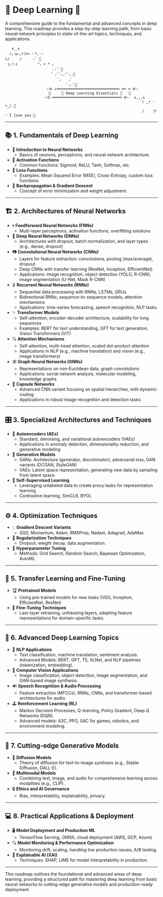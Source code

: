 # 🌌 Deep Learning 🌌

A comprehensive guide to the fundamental and advanced concepts in deep learning. This roadmap provides a step-by-step learning path, from basic neural network principles to state-of-the-art topics, techniques, and applications.

```
   ∧＿∧
  (｡･ω･｡)つ━☆・*。✨
⊂/　   /　   ・゜💫
 しーＪ　　　    °。+ * 。　
　　　　　             .・゜💖
　　　　　             ゜｡ﾟﾟ･｡･ﾟﾟ。🌈
　　　　                　ﾟ。　　｡ﾟ
                            ﾟ･｡･ﾟ🌟
                   ✨🌐 ✦═════════════════════════════ ══ ═ 🌐✨
                    🌈     ░ Deep Learning Essentials ░   🌈
                  ✨🌐 ════════════════════════════════ 🌐✨  ∧,,,∧
                                                               ( ̳• · •̳) 💖
                                                               /    づ♡ I love you 🌈

```
---

## 📚 **1. Fundamentals of Deep Learning**
- 🔸 **Introduction to Neural Networks**
  - Basics of neurons, perceptrons, and neural network architecture.
- 🔸 **Activation Functions**
  - Common functions: Sigmoid, ReLU, Tanh, Softmax, etc.
- 🔸 **Loss Functions**
  - Examples: Mean Squared Error (MSE), Cross-Entropy, custom loss functions.
- 🔸 **Backpropagation & Gradient Descent**
  - Concept of error minimization and weight adjustment.

---

## 🏗️ **2. Architectures of Neural Networks**
- 🌀 **Feedforward Neural Networks (FNNs)**
  - Multi-layer perceptrons, activation functions, overfitting solutions
- 🔷 **Deep Neural Networks (DNNs)**
  - Architectures with dropout, batch normalization, and layer types (e.g., dense, dropout)
- 📷 **Convolutional Neural Networks (CNNs)**
  - Layers for feature extraction: convolutions, pooling (max/average), dropout.
  - Deep CNNs with transfer learning (ResNet, Inception, EfficientNet)
  - Applications: image recognition, object detection (YOLO, R-CNN), image segmentation (U-Net, Mask R-CNN)
- ⏳ **Recurrent Neural Networks (RNNs)**
  - Sequential data processing with RNNs, LSTMs, GRUs.
  - Bidirectional RNNs, sequence-to-sequence models, attention mechanisms
  - Applications: time-series forecasting, speech recognition, NLP tasks.
- ✨ **Transformer Models**
  - Self-attention, encoder-decoder architecture, scalability for long sequences
  - Examples: BERT for text understanding, GPT for text generation, Vision Transformers (ViT)
- 🔍 **Attention Mechanisms**
  - Self-attention, multi-head attention, scaled dot-product attention
  - Applications in NLP (e.g., machine translation) and vision (e.g., image transformers)
- 🕸️ **Graph Neural Networks (GNNs)**
  - Representations on non-Euclidean data, graph convolutions
  - Applications: social network analysis, molecular modeling, knowledge graphs
- 🎩 **Capsule Networks**
  - Advanced CNN variant focusing on spatial hierarchies, with dynamic routing
  - Applications in robust image recognition and detection tasks

---

## 🎛️ **3. Specialized Architectures and Techniques**
- 🔧 **Autoencoders (AEs)**
  - Standard, denoising, and variational autoencoders (VAEs)
  - Applications in anomaly detection, dimensionality reduction, and generative modeling
- 🧬 **Generative Models**
  - GANs: Architecture (generator, discriminator), adversarial loss, GAN variants (DCGAN, StyleGAN)
  - VAEs: Latent space representation, generating new data by sampling from latent space
- 🧠 **Self-Supervised Learning**
  - Leveraging unlabeled data to create proxy tasks for representation learning
  - Contrastive learning, SimCLR, BYOL

---

## ⚙️ **4. Optimization Techniques**
- 💡 **Gradient Descent Variants**
  - SGD, Momentum, Adam, RMSProp, Nadam, Adagrad, AdaMax.
- 🔄 **Regularization Techniques**
  - Dropout, weight decay, data augmentation.
- 🧪 **Hyperparameter Tuning**
  - Methods: Grid Search, Random Search, Bayesian Optimization, AutoML

---

## 🔄 **5. Transfer Learning and Fine-Tuning**
- 🏆 **Pretrained Models**
  - Using pre-trained models for new tasks (VGG, Inception, EfficientNet, ResNet)
- 🔧 **Fine-Tuning Techniques**
  - Last-layer retraining, unfreezing layers, adapting feature representations for domain-specific tasks.

---

## 🚀 **6. Advanced Deep Learning Topics**
- 📜 **NLP Applications**
  - Text classification, machine translation, sentiment analysis.
  - Advanced Models: BERT, GPT, T5, XLNet, and NLP pipelines (tokenization, embedding).
- 🧩 **Computer Vision Applications**
  - Image classification, object detection, image segmentation, and GAN-based image synthesis.
- 🔊 **Speech Recognition & Audio Processing**
  - Feature extraction (MFCCs), RNNs, CNNs, and transformer-based architectures for audio.
- 🕹️ **Reinforcement Learning (RL)**
  - Markov Decision Processes, Q-learning, Policy Gradient, Deep Q Networks (DQN).
  - Advanced models: A3C, PPO, SAC for games, robotics, and environment modeling.

---

## 🌈 **7. Cutting-edge Generative Models**
- 🌌 **Diffusion Models**
  - Theory of diffusion for text-to-image synthesis (e.g., Stable Diffusion, DALL-E).
- 🎨 **Multimodal Models**
  - Combining text, image, and audio for comprehensive learning across modalities (e.g., CLIP).
- 🔒 **Ethics and AI Governance**
  - Bias, interpretability, explainability, privacy.

---

## 💻 **8. Practical Applications & Deployment**
- 🖥️ **Model Deployment and Production ML**
  - TensorFlow Serving, ONNX, cloud deployment (AWS, GCP, Azure)
- 🔍 **Model Monitoring & Performance Optimization**
  - Monitoring drift, scaling, handling live production issues, A/B testing.
- 🧐 **Explainable AI (XAI)**
  - Techniques: SHAP, LIME for model interpretability in production.

---

This roadmap outlines the foundational and advanced areas of deep learning, providing a structured path for mastering deep learning from basic neural networks to cutting-edge generative models and production-ready deployment.
